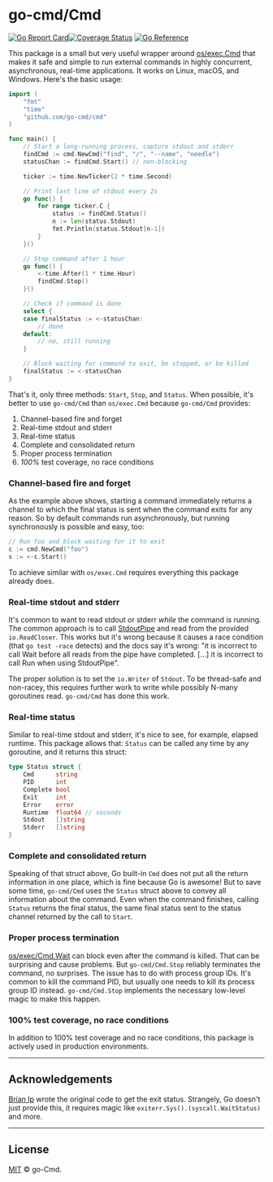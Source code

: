 # go-cmd/Cmd

[![Go Report Card](https://goreportcard.com/badge/github.com/go-cmd/cmd)](https://goreportcard.com/report/github.com/go-cmd/cmd)[![Coverage Status](https://coveralls.io/repos/github/go-cmd/cmd/badge.svg?branch=master)](https://coveralls.io/github/go-cmd/cmd?branch=master)
[![Go Reference](https://pkg.go.dev/badge/github.com/go-cmd/cmd/.svg)](https://pkg.go.dev/github.com/go-cmd/cmd/)

This package is a small but very useful wrapper around [os/exec.Cmd](https://pkg.go.dev/os/exec#Cmd) that makes it safe and simple to run external commands in highly concurrent, asynchronous, real-time applications. It works on Linux, macOS, and Windows. Here's the basic usage:

```go
import (
	"fmt"
	"time"
	"github.com/go-cmd/cmd"
)

func main() {
	// Start a long-running process, capture stdout and stderr
	findCmd := cmd.NewCmd("find", "/", "--name", "needle")
	statusChan := findCmd.Start() // non-blocking

	ticker := time.NewTicker(2 * time.Second)

	// Print last line of stdout every 2s
	go func() {
		for range ticker.C {
			status := findCmd.Status()
			n := len(status.Stdout)
			fmt.Println(status.Stdout[n-1])
		}
	}()

	// Stop command after 1 hour
	go func() {
		<-time.After(1 * time.Hour)
		findCmd.Stop()
	}()

	// Check if command is done
	select {
	case finalStatus := <-statusChan:
		// done
	default:
		// no, still running
	}

	// Block waiting for command to exit, be stopped, or be killed
	finalStatus := <-statusChan
}
```

That's it, only three methods: `Start`, `Stop`, and `Status`. When possible, it's better to use `go-cmd/Cmd` than `os/exec.Cmd` because `go-cmd/Cmd` provides:

1. Channel-based fire and forget
1. Real-time stdout and stderr
1. Real-time status
1. Complete and consolidated return
1. Proper process termination
1. _100%_ test coverage, no race conditions

### Channel-based fire and forget

As the example above shows, starting a command immediately returns a channel to which the final status is sent when the command exits for any reason. So by default commands run asynchronously, but running synchronously is possible and easy, too:

```go
// Run foo and block waiting for it to exit
c := cmd.NewCmd("foo")
s := <-c.Start()
```
To achieve similar with `os/exec.Cmd` requires everything this package already does.

### Real-time stdout and stderr

It's common to want to read stdout or stderr _while_ the command is running. The common approach is to call [StdoutPipe](https://golang.org/pkg/os/exec/#Cmd.StdoutPipe) and read from the provided `io.ReadCloser`. This works but it's wrong because it causes a race condition (that `go test -race` detects) and the docs say it's wrong: "it is incorrect to call Wait before all reads from the pipe have completed. [...] it is incorrect to call Run when using StdoutPipe".

The proper solution is to set the `io.Writer` of `Stdout`. To be thread-safe and non-racey, this requires further work to write while possibly N-many goroutines read. `go-cmd/Cmd` has done this work.

### Real-time status

Similar to real-time stdout and stderr, it's nice to see, for example, elapsed runtime. This package allows that: `Status` can be called any time by any goroutine, and it returns this struct:
```go
type Status struct {
    Cmd      string
    PID      int
    Complete bool
    Exit     int
    Error    error
    Runtime  float64 // seconds
    Stdout   []string
    Stderr   []string
}
```

### Complete and consolidated return

Speaking of that struct above, Go built-in `Cmd` does not put all the return information in one place, which is fine because Go is awesome! But to save some time, `go-cmd/Cmd` uses the `Status` struct above to convey all information about the command. Even when the command finishes, calling `Status` returns the final status, the same final status sent to the status channel returned by the call to `Start`.

### Proper process termination

[os/exec/Cmd.Wait](https://golang.org/pkg/os/exec/#Cmd.Wait) can block even after the command is killed. That can be surprising and cause problems. But `go-cmd/Cmd.Stop` reliably terminates the command, no surprises. The issue has to do with process group IDs. It's common to kill the command PID, but usually one needs to kill its process group ID instead. `go-cmd/Cmd.Stop` implements the necessary low-level magic to make this happen.

### 100% test coverage, no race conditions

In addition to 100% test coverage and no race conditions, this package is actively used in production environments.

---

## Acknowledgements

[Brian Ip](https://github.com/BrianIp) wrote the original code to get the exit status. Strangely, Go doesn't just provide this, it requires magic like `exiterr.Sys().(syscall.WaitStatus)` and more.

---

## License

[MIT](LICENSE) © go-Cmd.
